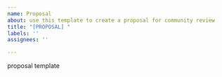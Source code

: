 ```yaml
---
name: Proposal
about: use this template to create a proposal for community review
title: "[PROPOSAL] "
labels: ''
assignees: ''

---
```


proposal template
